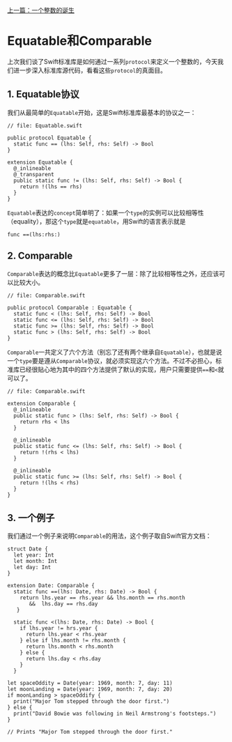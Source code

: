[上一篇：一个整数的诞生](birth_of_int32.md)

# Equatable和Comparable

上次我们谈了Swift标准库是如何通过一系列`protocol`来定义一个整数的，今天我们进一步深入标准库源代码，看看这些`protocol`的真面目。

## 1. Equatable协议

我们从最简单的`Equatable`开始，这是Swift标准库最基本的协议之一：

```
// file: Equatable.swift

public protocol Equatable {
  static func == (lhs: Self, rhs: Self) -> Bool
}

extension Equatable {
  @_inlineable
  @_transparent
  public static func != (lhs: Self, rhs: Self) -> Bool {
    return !(lhs == rhs)
  }
}
```

`Equatable`表达的`concept`简单明了：如果一个`type`的实例可以比较相等性（equality），那这个`type`就是`equatable`，用Swift的语言表示就是

```
func ==(lhs:rhs:)
```


## 2. Comparable

`Comparable`表达的概念比`Equatable`更多了一层：除了比较相等性之外，还应该可以比较大小。

```
// file: Comparable.swift

public protocol Comparable : Equatable {
  static func < (lhs: Self, rhs: Self) -> Bool
  static func <= (lhs: Self, rhs: Self) -> Bool
  static func >= (lhs: Self, rhs: Self) -> Bool
  static func > (lhs: Self, rhs: Self) -> Bool
}
```

`Comparable`一共定义了六个方法（别忘了还有两个继承自`Equatable`），也就是说一个`type`要是遵从`Comparable`协议，就必须实现这六个方法。不过不必担心，标准库已经很贴心地为其中的四个方法提供了默认的实现，用户只需要提供`==`和`<`就可以了。

```
// file: Comparable.swift

extension Comparable {
  @_inlineable
  public static func > (lhs: Self, rhs: Self) -> Bool {
    return rhs < lhs
  }

  @_inlineable
  public static func <= (lhs: Self, rhs: Self) -> Bool {
    return !(rhs < lhs)
  }

  @_inlineable
  public static func >= (lhs: Self, rhs: Self) -> Bool {
    return !(lhs < rhs)
  }
}
```

## 3. 一个例子

我们通过一个例子来说明`Comparable`的用法，这个例子取自Swift官方文档：

```
struct Date {
  let year: Int
  let month: Int
  let day: Int
}

extension Date: Comparable {
  static func ==(lhs: Date, rhs: Date) -> Bool {
    return lhs.year == rhs.year && lhs.month == rhs.month
       &&  lhs.day == rhs.day
   }

  static func <(lhs: Date, rhs: Date) -> Bool {
    if lhs.year != hrs.year {
      return lhs.year < rhs.year
    } else if lhs.month != rhs.month {
      return lhs.month < rhs.month
    } else {
      return lhs.day < rhs.day
    }
  }
  
let spaceOddity = Date(year: 1969, month: 7, day: 11)
let moonLanding = Date(year: 1969, month: 7, day: 20)
if moonLanding > spaceOddify {
  print("Major Tom stepped through the door first.")
} else {
  print("David Bowie was following in Neil Armstrong's footsteps.")
}

// Prints "Major Tom stepped through the door first."
```